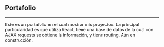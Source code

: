 ## Portafolio
<hr>
Este es un portafolio en el cual mostrar mis proyectos. La principal particularidad es que utiliza React, tiene una base de datos de la cual con AJAX requests se obtiene la información, y tiene routing. Aún en construcción.
